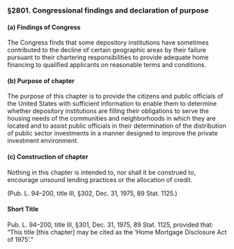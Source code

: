 ### §2801. Congressional findings and declaration of purpose ###

#### (a) Findings of Congress ####

The Congress finds that some depository institutions have sometimes contributed to the decline of certain geographic areas by their failure pursuant to their chartering responsibilities to provide adequate home financing to qualified applicants on reasonable terms and conditions.

#### (b) Purpose of chapter ####

The purpose of this chapter is to provide the citizens and public officials of the United States with sufficient information to enable them to determine whether depository institutions are filling their obligations to serve the housing needs of the communities and neighborhoods in which they are located and to assist public officials in their determination of the distribution of public sector investments in a manner designed to improve the private investment environment.

#### (c) Construction of chapter ####

Nothing in this chapter is intended to, nor shall it be construed to, encourage unsound lending practices or the allocation of credit.

(Pub. L. 94–200, title III, §302, Dec. 31, 1975, 89 Stat. 1125.)

#### Short Title ####

Pub. L. 94–200, title III, §301, Dec. 31, 1975, 89 Stat. 1125, provided that: “This title [this chapter] may be cited as the ‘Home Mortgage Disclosure Act of 1975’.”